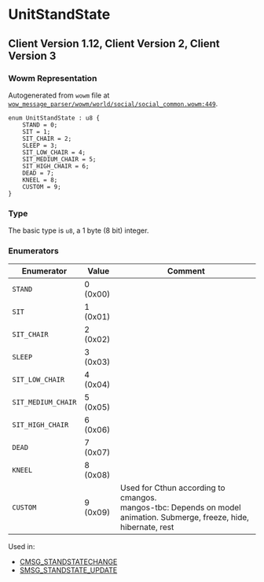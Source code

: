 # UnitStandState

## Client Version 1.12, Client Version 2, Client Version 3

### Wowm Representation

Autogenerated from `wowm` file at [`wow_message_parser/wowm/world/social/social_common.wowm:449`](https://github.com/gtker/wow_messages/tree/main/wow_message_parser/wowm/world/social/social_common.wowm#L449).

```rust,ignore
enum UnitStandState : u8 {
    STAND = 0;
    SIT = 1;
    SIT_CHAIR = 2;
    SLEEP = 3;
    SIT_LOW_CHAIR = 4;
    SIT_MEDIUM_CHAIR = 5;
    SIT_HIGH_CHAIR = 6;
    DEAD = 7;
    KNEEL = 8;
    CUSTOM = 9;
}
```
### Type
The basic type is `u8`, a 1 byte (8 bit) integer.
### Enumerators
| Enumerator | Value  | Comment |
| --------- | -------- | ------- |
| `STAND` | 0 (0x00) |  |
| `SIT` | 1 (0x01) |  |
| `SIT_CHAIR` | 2 (0x02) |  |
| `SLEEP` | 3 (0x03) |  |
| `SIT_LOW_CHAIR` | 4 (0x04) |  |
| `SIT_MEDIUM_CHAIR` | 5 (0x05) |  |
| `SIT_HIGH_CHAIR` | 6 (0x06) |  |
| `DEAD` | 7 (0x07) |  |
| `KNEEL` | 8 (0x08) |  |
| `CUSTOM` | 9 (0x09) | Used for Cthun according to cmangos.<br/>mangos-tbc: Depends on model animation. Submerge, freeze, hide, hibernate, rest |

Used in:
* [CMSG_STANDSTATECHANGE](cmsg_standstatechange.md)
* [SMSG_STANDSTATE_UPDATE](smsg_standstate_update.md)

